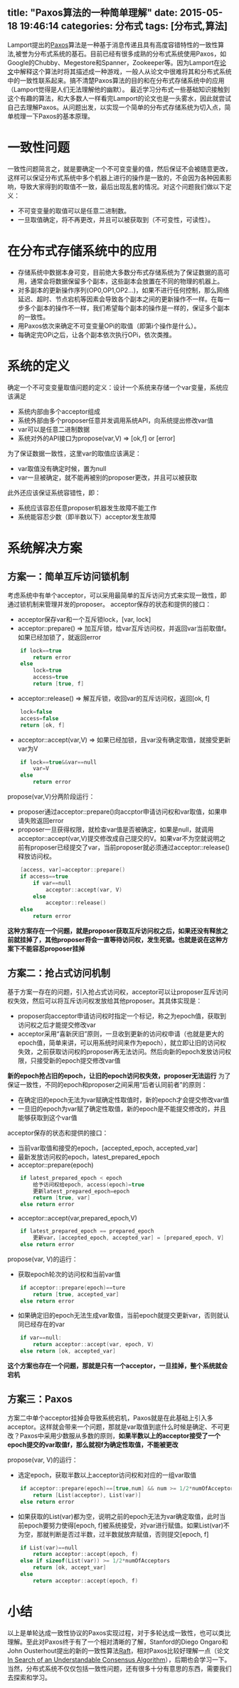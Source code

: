 title: "Paxos算法的一种简单理解"
date: 2015-05-18 19:46:14
categories: 分布式
tags: [分布式,算法]
---

Lamport提出的[Paxos](http://zh.wikipedia.org/wiki/Paxos%E7%AE%97%E6%B3%95)算法是一种基于消息传递且具有高度容错特性的一致性算法,被誉为分布式系统的基石。目前已经有很多成熟的分布式系统使用Paxos，如Google的Chubby、Megestore和Spanner，Zookeeper等。因为Lamport在[论文](http://www.cs.utexas.edu/users/lorenzo/corsi/cs380d/past/03F/notes/paxos-simple.pdf)中解释这个算法时将其描述成一种游戏，一般人从论文中很难将其和分布式系统中的一致性联系起来。搞不清楚Paxos算法的目的和在分布式存储系统中的应用（Lamport觉得是人们无法理解他的幽默）。<!--more-->
最近学习分布式一些基础知识接触到这个有趣的算法，和大多数人一样看完Lamport的论文也是一头雾水，因此就尝试自己去理解Paxos。从问题出发，以实现一个简单的分布式存储系统为切入点，简单梳理一下Paxos的基本原理。

# 一致性问题
一致性问题简言之，就是要确定一个不可变变量的值，然后保证不会被随意更改，这样可以保证分布式系统中多个机器上进行的操作是一致的，不会因为各种因素影响，导致大家得到的取值不一致，最后出现乱套的情况。对这个问题我们做以下定义：
- 不可变变量的取值可以是任意二进制数。
- 一旦取值确定，将不再更改，并且可以被获取到（不可变性，可读性）。

# 在分布式存储系统中的应用
- 存储系统中数据本身可变，目前绝大多数分布式存储系统为了保证数据的高可用，通常会将数据保留多个副本，这些副本会放置在不同的物理的机器上。
- 对多副本的更新操作序列(OP0,OP1,OP2...)，如果不进行任何控制，那么网络延迟、超时、节点宕机等因素会导致各个副本之间的更新操作不一样。在每一步多个副本的操作不一样，我们希望每个副本的操作是一样的，保证多个副本的一致性。
- 用Paxos依次来确定不可变变量OPi的取值（即第i个操作是什么）。
- 每确定完OPi之后，让各个副本依次执行OPi，依次类推。

# 系统的定义
确定一个不可变变量取值问题的定义：设计一个系统来存储一个var变量，系统应该满足
- 系统内部由多个acceptor组成
- 系统外部由多个proposer任意并发调用系统API，向系统提出修改var值
- var可以是任意二进制数据
- 系统对外的API接口为propose(var,V) => [ok,f] or [error]

为了保证数据一致性，这里var的取值应该满足：
- var取值没有确定时候，置为null
- var一旦被确定，就不能再被别的proposer更改，并且可以被获取

此外还应该保证系统容错性，即：
- 系统应该容忍任意proposer机器发生故障不能工作
- 系统能容忍少数（即半数以下）acceptor发生故障

# 系统解决方案
## 方案一：简单互斥访问锁机制
考虑系统中有单个acceptor，可以采用最简单的互斥访问方式来实现一致性，即通过锁机制来管理并发的proposer。
acceptor保存的状态和提供的接口：
- acceptor保存var和一个互斥锁lock，[var, lock]
- acceptor::prepare() => 加互斥锁，给var互斥访问权，并返回var当前取值f。如果已经加锁了，就返回error
```cpp
    if lock==true
        return error
    else
        lock=true
        access=true
        return [true, f]
```

- acceptor::release() => 解互斥锁，收回var的互斥访问权，返回[ok, f]
```cpp
    lock=false
    access=false
    return [ok, f]
```

- acceptor::accept(var,V) => 如果已经加锁，且var没有确定取值，就接受更新var为V
```cpp
    if lock==true&&var==null
        var=V
    else
        return error
```

propose(var,V)分两阶段运行：
- proposer通过acceptor::prepare()向accptor申请访问权和var取值，如果申请失败返回error
- proposer一旦获得权限，就检查var值是否被确定，如果是null，就调用acceptor::accept(var,V)提交修改成自己提交的V。如果var不为空就说明之前有proposer已经提交了var，当前proposer就必须通过acceptor::release()释放访问权。
```cpp
    [access, var]=acceptor::prepare()
    if access==true
        if var==null
            acceptor::accept(var, V)
        else
            acceptor::release()
    else
        return error
```

**这种方案存在一个问题，就是proposer获取互斥访问权之后，如果还没有释放之前就挂掉了，其他proposer将会一直等待访问权，发生死锁。也就是说在这种方案下不能容忍proposer挂掉**

## 方案二：抢占式访问机制
基于方案一存在的问题，引入抢占式访问权，acceptor可以让proposer互斥访问权失效，然后可以将互斥访问权发放给其他proposer。其具体实现是：
- proposer向acceptor申请访问权时指定一个标记，称之为epoch值，获取到访问权之后才能提交修改var
- acceptor采用“喜新厌旧”原则，一旦收到更新的访问权申请（也就是更大的epoch值，简单来讲，可以用系统时间来作为epoch），就立即让旧的访问权失效，之前获取访问权的proposer再无法访问。然后向新的epoch发放访问权限，只接受新的epoch提交修改var值

**新的epoch抢占旧的epoch，让旧的epoch访问权失效，proposer无法运行**
为了保证一致性，不同的epoch和proposer之间采用“后者认同前者”的原则：
- 在确定旧的epoch无法为var赋确定性取值时，新的epoch才会提交修改var值
- 一旦旧的epoch为var赋了确定性取值，新的epoch是不能提交修改的，并且能够获取到这个var值

acceptor保存的状态和提供的接口：
- 当前var取值和接受的epoch，[accepted_epoch, accepted_var]
- 最新发放访问权的epoch，latest_prepared_epoch
- acceptor::prepare(epoch)
```cpp
    if latest_prepared_epoch < epoch
        给予访问权给epoch, access(epoch)=true
        更新latest_prepared_epoch=epoch
        return [true, var]
    else return error
```

- acceptor::accept(var,prepared_epoch,V)
```cpp
    if latest_prepared_epoch == prepared_epoch
        更新var，[accepted_epoch, accepted_var] = [prepared_epoch, V]
    else return error
```

propose(var, V)的运行：
- 获取epoch轮次的访问权和当前var值
```cpp
    if acceptor::prepare(epoch)==ture
        return [true, accepted_var]
    else return error
```

- 如果确定旧的epoch无法生成var取值，当前epoch就提交更新var，否则就认同已经存在的var
```cpp
    if var==null:
        return acceptor::accept(var, epoch, V)
    else return [ok, accepted_var]
```

**这个方案也存在一个问题，那就是只有一个acceptor，一旦挂掉，整个系统就会宕机**

## 方案三：Paxos
方案二中单个acceptor挂掉会导致系统宕机，Paxos就是在此基础上引入多acceptor。这样就会带来一个问题，那就是var取值到底什么时候是确定、不可更改？Paxos中采用少数服从多数的原则，**如果半数以上的acceptor接受了一个epoch提交的var取值f，那么就视f为确定性取值，不能被更改**

propose(var, V)的运行：
- 选定epoch，获取半数以上acceptor访问权和对应的一组var取值
```cpp
    if acceptor::prepare(epoch)==[true,num] && num >= 1/2*numOfAcceptors
        return [List(acceptor), List(var)]
    else return error
```

- 如果获取的List(var)都为空，说明之前的epoch无法为var确定取值，此时当前epoch要努力使得[epoch, f]被系统接受，对var进行赋值。如果List(var)不为空，那就判断是否过半数，过半数就放弃赋值，否则提交[epoch, f]
```cpp
    if List(var)==null
        return acceptor::accept(epoch, f)
    else if sizeof(List(var)) >= 1/2*numOfAcceptors
        return [ok, accept_var]
    else
        return acceptor::accept(epoch, f)
```

# 小结
以上是单轮达成一致性协议的Paxos实现过程，对于多轮达成一致性，也可以类比理解。至此对Paxos终于有了一个相对清晰的了解，Stanford的Diego Ongaro和John Ousterhout提出的新的一致性算法[Raft](https://raftconsensus.github.io/)，相对Paxos比较好理解一点（论文[In Search of an Understandable Consensus Algorithm](https://www.usenix.org/system/files/conference/atc14/atc14-paper-ongaro.pdf)），后期也会学习一下。当然，分布式系统不仅仅包括一致性问题，还有很多十分有意思的东西，需要我们去探索和学习。
